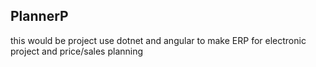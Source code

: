 ## PlannerP
this would be project use dotnet and angular to make ERP for electronic project and price/sales planning
